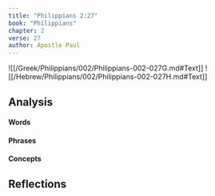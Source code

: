 ```yaml
---
title: "Philippians 2:27"
book: "Philippians"
chapter: 2
verse: 27
author: Apostle Paul
---
```

![[/Greek/Philippians/002/Philippians-002-027G.md#Text]]
![[/Hebrew/Philippians/002/Philippians-002-027H.md#Text]]

## Analysis

#### Words

#### Phrases

#### Concepts

## Reflections
